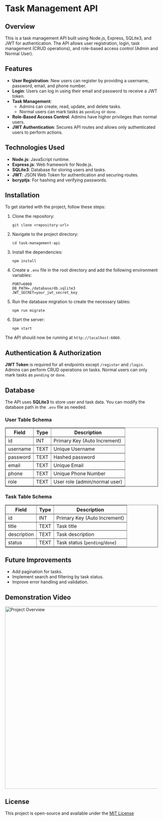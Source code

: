  <h1>Task Management API</h1>
    <h2>Overview</h2>
    <p>This is a task management API built using Node.js, Express, SQLite3, and JWT for authentication. The API allows user registration, login, task management (CRUD operations), and role-based access control (Admin and Normal User).</p>
    <h2>Features</h2>
    <ul>
        <li><strong>User Registration</strong>: New users can register by providing a username, password, email, and phone number.</li>
        <li><strong>Login</strong>: Users can log in using their email and password to receive a JWT token.</li>
        <li><strong>Task Management</strong>: 
            <ul>
                <li>Admins can create, read, update, and delete tasks.</li>
                <li>Normal users can mark tasks as <code>pending</code> or <code>done</code>.</li>
            </ul>
        </li>
        <li><strong>Role-Based Access Control</strong>: Admins have higher privileges than normal users.</li>
        <li><strong>JWT Authentication</strong>: Secures API routes and allows only authenticated users to perform actions.</li>
    </ul>
    <h2>Technologies Used</h2>
    <ul>
        <li><strong>Node.js</strong>: JavaScript runtime.</li>
        <li><strong>Express.js</strong>: Web framework for Node.js.</li>
        <li><strong>SQLite3</strong>: Database for storing users and tasks.</li>
        <li><strong>JWT</strong>: JSON Web Token for authentication and securing routes.</li>
        <li><strong>bcryptjs</strong>: For hashing and verifying passwords.</li>
    </ul>
    <h2>Installation</h2>
    <p>To get started with the project, follow these steps:</p>
    <ol>
        <li>Clone the repository:
            <pre><code>git clone &lt;repository-url&gt;</code></pre>
        </li>
        <li>Navigate to the project directory:
            <pre><code>cd task-management-api</code></pre>
        </li>
        <li>Install the dependencies:
            <pre><code>npm install</code></pre>
        </li>
        <li>Create a <code>.env</code> file in the root directory and add the following environment variables:
            <pre><code>PORT=6060
DB_PATH=./database/db.sqlite3
JWT_SECRET=your_jwt_secret_key</code></pre>
        </li>
        <li>Run the database migration to create the necessary tables:
            <pre><code>npm run migrate</code></pre>
        </li>
        <li>Start the server:
            <pre><code>npm start</code></pre>
        </li>
    </ol>
    <p>The API should now be running at <code>http://localhost:6060</code>.</p>
    <h2>Authentication & Authorization</h2>
    <p><strong>JWT Token</strong> is required for all endpoints except <code>/register</code> and <code>/login</code>. Admins can perform CRUD operations on tasks. Normal users can only mark tasks as <code>pending</code> or <code>done</code>.</p>
    <h2>Database</h2>
    <p>The API uses <strong>SQLite3</strong> to store user and task data. You can modify the database path in the <code>.env</code> file as needed.</p>
    <h3>User Table Schema</h3>
    <table border="1">
        <thead>
            <tr>
                <th>Field</th>
                <th>Type</th>
                <th>Description</th>
            </tr>
        </thead>
        <tbody>
            <tr>
                <td>id</td>
                <td>INT</td>
                <td>Primary Key (Auto Increment)</td>
            </tr>
            <tr>
                <td>username</td>
                <td>TEXT</td>
                <td>Unique Username</td>
            </tr>
            <tr>
                <td>password</td>
                <td>TEXT</td>
                <td>Hashed password</td>
            </tr>
            <tr>
                <td>email</td>
                <td>TEXT</td>
                <td>Unique Email</td>
            </tr>
            <tr>
                <td>phone</td>
                <td>TEXT</td>
                <td>Unique Phone Number</td>
            </tr>
            <tr>
                <td>role</td>
                <td>TEXT</td>
                <td>User role (admin/normal user)</td>
            </tr>
        </tbody>
    </table>
    <h3>Task Table Schema</h3>
    <table border="1">
        <thead>
            <tr>
                <th>Field</th>
                <th>Type</th>
                <th>Description</th>
            </tr>
        </thead>
        <tbody>
            <tr>
                <td>id</td>
                <td>INT</td>
                <td>Primary Key (Auto Increment)</td>
            </tr>
            <tr>
                <td>title</td>
                <td>TEXT</td>
                <td>Task title</td>
            </tr>
            <tr>
                <td>description</td>
                <td>TEXT</td>
                <td>Task description</td>
            </tr>
            <tr>
                <td>status</td>
                <td>TEXT</td>
                <td>Task status (<code>pending</code>/<code>done</code>)</td>
            </tr>
        </tbody>
    </table>
    <h2>Future Improvements</h2>
    <ul>
        <li>Add pagination for tasks.</li>
        <li>Implement search and filtering by task status.</li>
        <li>Improve error handling and validation.</li>
    </ul>
    <h2>Demonstration Video</h2>
    <img src="/Demonstration Video/2024-10-09-17-22-39-_1_.gif" alt="Project Overview" width="600">
    <h2>License</h2>
    <p>This project is open-source and available under the <a href="LICENSE">MIT License</
